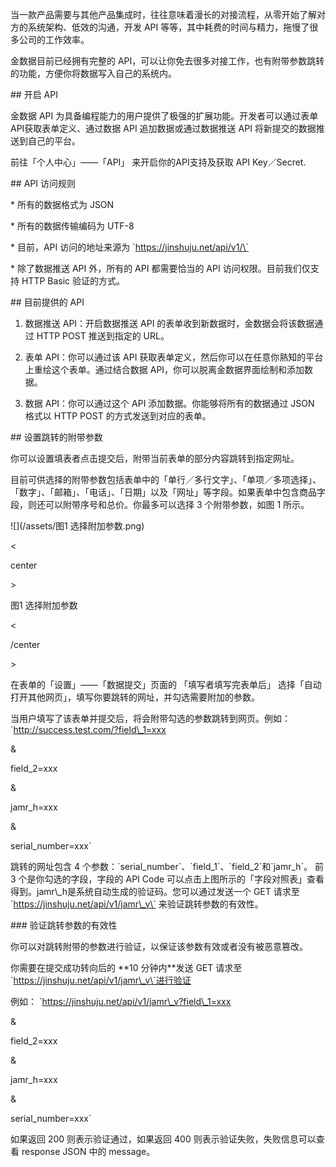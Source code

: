 当一款产品需要与其他产品集成时，往往意味着漫长的对接流程，从零开始了解对方的系统架构、低效的沟通，开发 API 等等，其中耗费的时间与精力，拖慢了很多公司的工作效率。

  


金数据目前已经拥有完整的 API，可以让你免去很多对接工作，也有附带参数跳转的功能，方便你将数据写入自己的系统内。

  


\#\# 开启 API

  


金数据 API 为具备编程能力的用户提供了极强的扩展功能。开发者可以通过表单API获取表单定义、通过数据 API 追加数据或通过数据推送 API 将新提交的数据推送到自己的平台。

  


前往「个人中心」——「API」 来开启你的API支持及获取 API Key／Secret.

  


\#\# API 访问规则

  


\* 所有的数据格式为 JSON

\* 所有的数据传输编码为 UTF-8

\* 目前，API 访问的地址来源为 \`https://jinshuju.net/api/v1/\`

\* 除了数据推送 API 外，所有的 API 都需要恰当的 API 访问权限。目前我们仅支持 HTTP Basic 验证的方式。

  


\#\# 目前提供的 API

  


1. 数据推送 API：开启数据推送 API 的表单收到新数据时，金数据会将该数据通过 HTTP POST 推送到指定的 URL。

  


2. 表单 API：你可以通过该 API 获取表单定义，然后你可以在任意你熟知的平台上重绘这个表单。通过结合数据 API，你可以脱离金数据界面绘制和添加数据。

  


3. 数据 API：你可以通过这个 API 添加数据。你能够将所有的数据通过 JSON 格式以 HTTP POST 的方式发送到对应的表单。

  


  


\#\# 设置跳转的附带参数

  


你可以设置填表者点击提交后，附带当前表单的部分内容跳转到指定网址。

  


目前可供选择的附带参数包括表单中的「单行／多行文字」、「单项／多项选择」、「数字」、「邮箱」、「电话」、「日期」以及「网址」等字段。如果表单中包含商品字段，则还可以附带序号和总价。你最多可以选择 3 个附带参数，如图 1 所示。

  


!\[\]\(/assets/图1 选择附加参数.png\)

  


&lt;

center

&gt;

图1 选择附加参数

&lt;

/center

&gt;

  


在表单的「设置」——「数据提交」页面的 「填写者填写完表单后」 选择「自动打开其他网页」，填写你要跳转的网址，并勾选需要附加的参数。

  


当用户填写了该表单并提交后，将会附带勾选的参数跳转到网页。例如：\`http://success.test.com/?field\_1=xxx

&

field\_2=xxx

&

jamr\_h=xxx

&

serial\_number=xxx\`

  


跳转的网址包含 4 个参数：\`serial\_number\`、\`field\_1\`、\`field\_2\`和\`jamr\_h\`。 前 3 个是你勾选的字段，字段的 API Code 可以点击上图所示的「字段对照表」查看得到。jamr\\_h是系统自动生成的验证码。您可以通过发送一个 GET 请求至\`https://jinshuju.net/api/v1/jamr\_v\` 来验证跳转参数的有效性。

  


\#\#\# 验证跳转参数的有效性

  


你可以对跳转附带的参数进行验证，以保证该参数有效或者没有被恶意篡改。

  


你需要在提交成功转向后的 \*\*10 分钟内\*\*发送 GET 请求至 \`https://jinshuju.net/api/v1/jamr\_v\`进行验证

  


例如： \`https://jinshuju.net/api/v1/jamr\_v?field\_1=xxx

&

field\_2=xxx

&

jamr\_h=xxx

&

serial\_number=xxx\`

  


如果返回 200 则表示验证通过，如果返回 400 则表示验证失败，失败信息可以查看 response JSON 中的 message。

  


